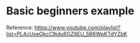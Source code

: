 # Basic beginners example

Reference: https://www.youtube.com/playlist?list=PL4cUxeGkcC9idu6GZ8EU_5B6WpKTdYZbK